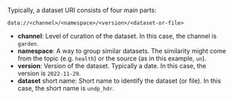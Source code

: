 Typically, a dataset URI consists of four main parts:

    data://<channel>/<namespace>/<version>/<dataset-or-file>


* **channel**: Level of curation of the dataset. In this case, the channel is `garden`.
* **namespace**: A way to group similar datasets. The similarity might come from the topic (e.g. `health`) or the source (as in this example, `un`).
* **version**: Version of the dataset. Typically a date. In this case, the version is `2022-11-29`.
* **dataset** short name: Short name to identify the dataset (or file). In this case, the short name is `undp_hdr`.